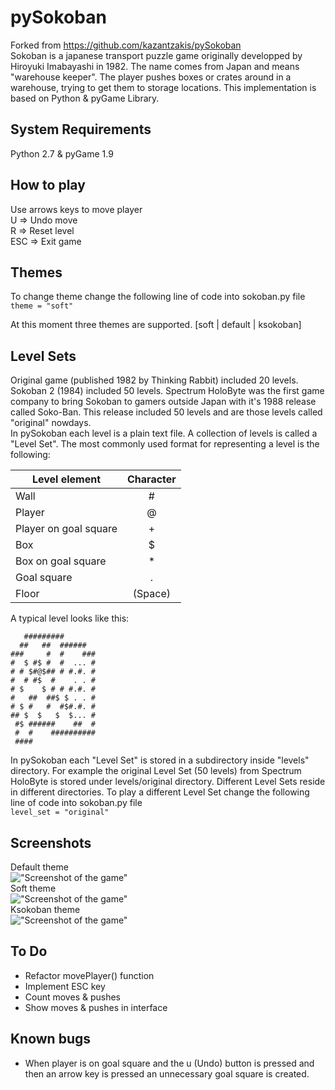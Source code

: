 # pySokoban
Forked from https://github.com/kazantzakis/pySokoban \
Sokoban is a japanese transport puzzle game originally developped by Hiroyuki Imabayashi in 1982. The name comes from Japan and means "warehouse keeper". The player pushes boxes or crates around in a warehouse, trying to get them to storage locations. This implementation is based on Python & pyGame Library.

## System Requirements
Python 2.7 & pyGame 1.9

## How to play
Use arrows keys to move player  
U   => Undo move  
R   => Reset level  
ESC => Exit game  

## Themes
To change theme change the following line of code into sokoban.py file  
```theme = "soft"```  

At this moment three themes are supported. [soft | default | ksokoban]

## Level Sets
Original game (published 1982 by Thinking Rabbit) included 20 levels. Sokoban 2 (1984) included 50 levels. Spectrum HoloByte was the first game company to bring Sokoban to gamers outside Japan with it's 1988 release called Soko-Ban. This release included 50 levels and are those levels called "original" nowdays.  
In pySokoban each level is a plain text file. A collection of levels is called a "Level Set". The most commonly used format for representing a level is the following:  

| Level element         |  Character |
| --------------------- |:----------:|
| Wall                  | #          |
| Player                | @          |
| Player on goal square | +          |
| Box                   | $          |
| Box on goal square    | *          |
| Goal square	        | .          |
| Floor                 | (Space)    |

A typical level looks like this:  

```
   #########
  ##   ##  ######
###     #  #    ###
#  $ #$ #  #  ... #
# # $#@$## # #.#. #
#  # #$  #    . . #
# $    $ # # #.#. #
#   ##  ##$ $ . . #
# $ #   #  #$#.#. #
## $  $   $  $... #
 #$ ######    ##  #
 #  #    ##########
 ####
```  

In pySokoban each "Level Set" is stored in a subdirectory inside "levels" directory. For example the original Level Set (50 levels) from Spectrum HoloByte is stored under levels/original directory. Different Level Sets reside in different directories. To play a different Level Set change the following line of code into sokoban.py file  
```level_set = "original"```   

## Screenshots
Default theme  
!["Screenshot of the game"](themes/default/images/screenshot.png?raw=true "Screenshot of the game")  
Soft theme  
!["Screenshot of the game"](themes/soft/images/screenshot.png?raw=true "Screenshot of the game")  
Ksokoban theme  
!["Screenshot of the game"](themes/ksokoban/images/screenshot.png?raw=true "Screenshot of the game")  

## To Do
* Refactor movePlayer() function
* Implement ESC key
* Count moves & pushes
* Show moves & pushes in interface  

## Known bugs
* When player is on goal square and the u (Undo) button is pressed and then an arrow key is pressed an unnecessary goal square is created. 
